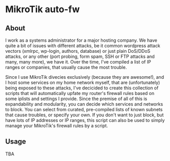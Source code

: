 # MikroTik auto-fw
## About
I work as a systems administrator for a major hosting company. We have quite a bit of issues with different attacks, be it common wordpress attack vectors (xmlrpc, wp-login, authors, database) or just plain DoS/DDoS attacks, or any other (port probing, form spam, SSH or FTP attacks and many, many more), we have it. Over the time, I've compiled a list of IP ranges or companies, that usually cause the most trouble. 

Since I use MikroTik divecies exclusively (because they are awesome!), and I host some services on my home network myself, that are (unfortunately) being exposed to these attacks, I've decicided to create this collection of scripts that will automatically upfate my router's firewall rules based on some iplists and settings I provide. Since the premise of all of this is expandability and modularity, you can decide which services and networks to block. You can select from curated, pre-compiled lists of known subnets that cause troubles, or specify your own. If you don't want to just block, but have lots of IP addresses or IP ranges, this script can also be used to simply manage your MikroTik's firewall rules by a script.

## Usage
TBA